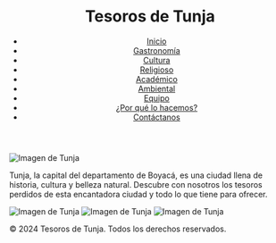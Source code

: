 <!DOCTYPE html>
<html lang="es">
<head>
    <meta charset="UTF-8">
    <meta name="viewport" content="width=device-width, initial-scale=1.0">
    <title>Tesoros de Tunja</title>
    <link rel="stylesheet" href="style.css">
</head>
<body>
    <header>
        <h1>Tesoros de Tunja</h1>
        <nav>
            <ul>
                <li><a href="index.html">Inicio</a></li>
                <li><a href="gastronomia.html">Gastronomía</a></li>
                <li><a href="cultura.html">Cultura</a></li>
                <li><a href="religioso.html">Religioso</a></li>
                <li><a href="academico.html">Académico</a></li>
                <li><a href="ambiental.html">Ambiental</a></li>
                <li><a href="equipo.html">Equipo</a></li>
                <li><a href="por-que-lo-hacemos.html">¿Por qué lo hacemos?</a></li>
                <li><a href="contactanos.html">Contáctanos</a></li>
            </ul>
        </nav>
    </header>
    <div class="container">
        <section class="description">
            <img src="tunja.jpg" alt="Imagen de Tunja">
            <p>Tunja, la capital del departamento de Boyacá, es una ciudad llena de historia, cultura y belleza natural. Descubre con nosotros los tesoros perdidos de esta encantadora ciudad y todo lo que tiene para ofrecer.</p>
        </section>
        <section class="gallery">
            <img src="tunja1.jpg" alt="Imagen de Tunja">
            <img src="tunja2.jpg" alt="Imagen de Tunja">
            <img src="tunja3.jpg" alt="Imagen de Tunja">
        </section>
    </div>
    <footer>
        <p>&copy; 2024 Tesoros de Tunja. Todos los derechos reservados.</p>
    </footer>
</body>
</html>
